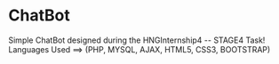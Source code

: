 # ChatBot
Simple ChatBot designed during the HNGInternship4 -- STAGE4 Task! 
Languages Used ==> (PHP, MYSQL, AJAX, HTML5, CSS3, BOOTSTRAP)

